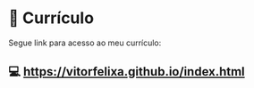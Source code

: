 # 🚀 **Currículo**

Segue link para acesso ao meu currículo:
## 💻 **https://vitorfelixa.github.io/index.html**
